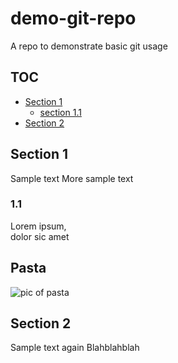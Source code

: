 # demo-git-repo
A repo to demonstrate basic git usage

## TOC
* [Section 1](#section-1)
	* [section 1.1](#section-1.1)
* [Section 2](#section-2)

## Section 1
Sample text
More sample text

### 1.1
Lorem ipsum,  
dolor sic amet

## Pasta
![pic of pasta](https://th.bing.com/th/id/OIP._p3aKyA-N9PsHDkco73w8wHaKZ?pid=ImgDet&rs=1)

## Section 2
Sample text again Blahblahblah

